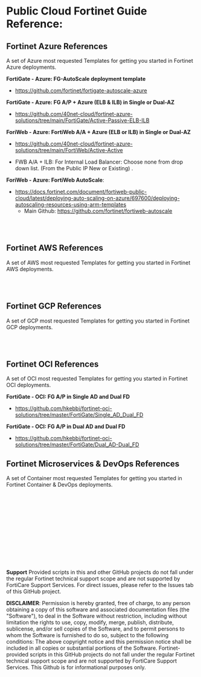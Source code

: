 # Public Cloud Fortinet Guide Reference:

## Fortinet Azure References ##

A set of Azure most requested Templates for getting you started in Fortinet Azure deployments.

**FortiGate - Azure: FG-AutoScale deployment template**
* https://github.com/fortinet/fortigate-autoscale-azure


**FortiGate - Azure: FG A/P + Azure (ELB & ILB) in Single or Dual-AZ**
* https://github.com/40net-cloud/fortinet-azure-solutions/tree/main/FortiGate/Active-Passive-ELB-ILB

**ForiWeb - Azure: FortiWeb A/A + Azure (ELB or ILB) in Single or Dual-AZ**
* https://github.com/40net-cloud/fortinet-azure-solutions/tree/main/FortiWeb/Active-Active

* FWB A/A + ILB:  For Internal Load Balancer: Choose none from drop down list. (From the Public IP New or Existing) .


**ForiWeb - Azure: FortiWeb AutoScale**:
* https://docs.fortinet.com/document/fortiweb-public-cloud/latest/deploying-auto-scaling-on-azure/697600/deploying-autoscaling-resources-using-arm-templates
   * Main Github: https://github.com/fortinet/fortiweb-autoscale

<br /> 
<br /> 

## Fortinet AWS References ##
A set of AWS most requested Templates for getting you started in Fortinet AWS deployments.


<br /> 
<br /> 

## Fortinet GCP References ##
A set of GCP most requested Templates for getting you started in Fortinet GCP deployments.

<br /> 
<br /> 

## Fortinet OCI References ##
A set of OCI most requested Templates for getting you started in Fortinet OCI deployments.

**FortiGate - OCI: FG A/P  in Single AD and Dual FD**
* https://github.com/hkebbi/fortinet-oci-solutions/tree/master/FortiGate/Single_AD_Dual_FD

**FortiGate - OCI: FG A/P  in Dual AD and Dual FD**
* https://github.com/hkebbi/fortinet-oci-solutions/tree/master/FortiGate/Dual_AD-Dual_FD


## Fortinet Microservices & DevOps References ##
A set of Container most requested Templates for getting you started in Fortinet Container & DevOps deployments.

<br /> 
<br /> 
<br /> 
<br /> 
<br /> 
<br /> 
<br /> 
<br /> 
<br /> 
<br /> 
<br /> 

**Support**
Provided scripts in this and other GitHub projects do not fall under the regular Fortinet technical support scope and are not supported by FortiCare Support Services. For direct issues, please refer to the Issues tab of this GitHub project.

**DISCLAIMER**: 
Permission is hereby granted, free of charge, to any person obtaining a copy of this software and associated documentation files (the "Software"), to deal in the Software without restriction, including without limitation the rights to use, copy, modify, merge, publish, distribute, sublicense, and/or sell copies of the Software, and to permit persons to whom the Software is furnished to do so, subject to the following conditions:
The above copyright notice and this permission notice shall be included in all copies or substantial portions of the Software.
Fortinet-provided scripts in this  GitHub projects do not fall under the regular Fortinet technical support scope and are not supported by FortiCare Support Services.
This Github is for informational purposes only. 




